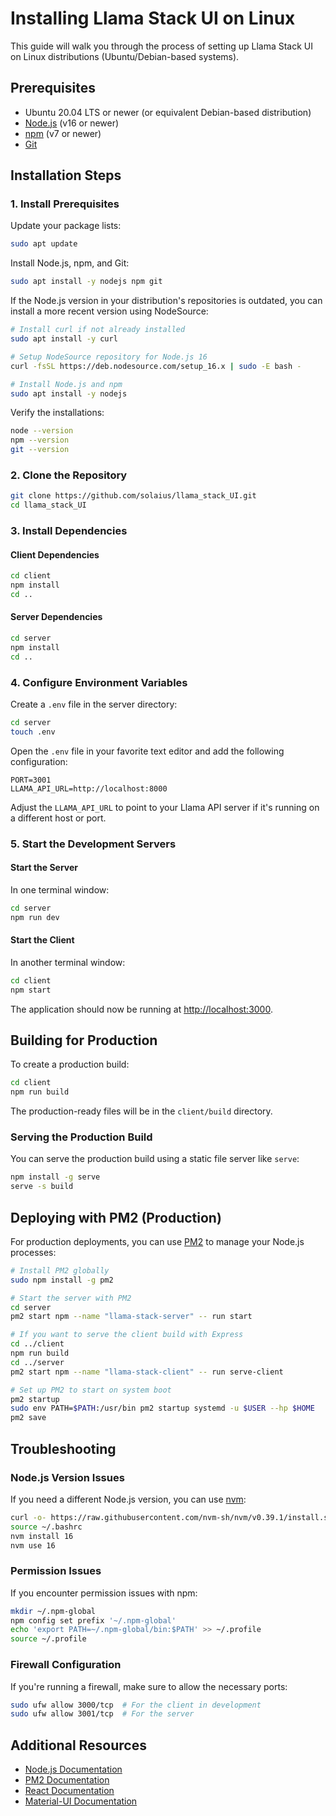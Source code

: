 # Installing Llama Stack UI on Linux

This guide will walk you through the process of setting up Llama Stack UI on Linux distributions (Ubuntu/Debian-based systems).

## Prerequisites

- Ubuntu 20.04 LTS or newer (or equivalent Debian-based distribution)
- [Node.js](https://nodejs.org/) (v16 or newer)
- [npm](https://www.npmjs.com/) (v7 or newer)
- [Git](https://git-scm.com/)

## Installation Steps

### 1. Install Prerequisites

Update your package lists:

```bash
sudo apt update
```

Install Node.js, npm, and Git:

```bash
sudo apt install -y nodejs npm git
```

If the Node.js version in your distribution's repositories is outdated, you can install a more recent version using NodeSource:

```bash
# Install curl if not already installed
sudo apt install -y curl

# Setup NodeSource repository for Node.js 16
curl -fsSL https://deb.nodesource.com/setup_16.x | sudo -E bash -

# Install Node.js and npm
sudo apt install -y nodejs
```

Verify the installations:

```bash
node --version
npm --version
git --version
```

### 2. Clone the Repository

```bash
git clone https://github.com/solaius/llama_stack_UI.git
cd llama_stack_UI
```

### 3. Install Dependencies

#### Client Dependencies

```bash
cd client
npm install
cd ..
```

#### Server Dependencies

```bash
cd server
npm install
cd ..
```

### 4. Configure Environment Variables

Create a `.env` file in the server directory:

```bash
cd server
touch .env
```

Open the `.env` file in your favorite text editor and add the following configuration:

```
PORT=3001
LLAMA_API_URL=http://localhost:8000
```

Adjust the `LLAMA_API_URL` to point to your Llama API server if it's running on a different host or port.

### 5. Start the Development Servers

#### Start the Server

In one terminal window:

```bash
cd server
npm run dev
```

#### Start the Client

In another terminal window:

```bash
cd client
npm start
```

The application should now be running at [http://localhost:3000](http://localhost:3000).

## Building for Production

To create a production build:

```bash
cd client
npm run build
```

The production-ready files will be in the `client/build` directory.

### Serving the Production Build

You can serve the production build using a static file server like `serve`:

```bash
npm install -g serve
serve -s build
```

## Deploying with PM2 (Production)

For production deployments, you can use [PM2](https://pm2.keymetrics.io/) to manage your Node.js processes:

```bash
# Install PM2 globally
sudo npm install -g pm2

# Start the server with PM2
cd server
pm2 start npm --name "llama-stack-server" -- run start

# If you want to serve the client build with Express
cd ../client
npm run build
cd ../server
pm2 start npm --name "llama-stack-client" -- run serve-client

# Set up PM2 to start on system boot
pm2 startup
sudo env PATH=$PATH:/usr/bin pm2 startup systemd -u $USER --hp $HOME
pm2 save
```

## Troubleshooting

### Node.js Version Issues

If you need a different Node.js version, you can use [nvm](https://github.com/nvm-sh/nvm):

```bash
curl -o- https://raw.githubusercontent.com/nvm-sh/nvm/v0.39.1/install.sh | bash
source ~/.bashrc
nvm install 16
nvm use 16
```

### Permission Issues

If you encounter permission issues with npm:

```bash
mkdir ~/.npm-global
npm config set prefix '~/.npm-global'
echo 'export PATH=~/.npm-global/bin:$PATH' >> ~/.profile
source ~/.profile
```

### Firewall Configuration

If you're running a firewall, make sure to allow the necessary ports:

```bash
sudo ufw allow 3000/tcp  # For the client in development
sudo ufw allow 3001/tcp  # For the server
```

## Additional Resources

- [Node.js Documentation](https://nodejs.org/en/docs/)
- [PM2 Documentation](https://pm2.keymetrics.io/docs/usage/quick-start/)
- [React Documentation](https://reactjs.org/docs/getting-started.html)
- [Material-UI Documentation](https://mui.com/getting-started/installation/)